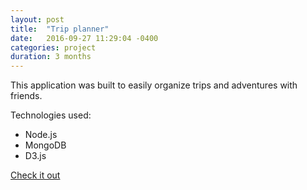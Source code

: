 ```yaml
---
layout: post
title:  "Trip planner"
date:   2016-09-27 11:29:04 -0400
categories: project
duration: 3 months
---
```

This application was built to easily organize trips and adventures with friends.

Technologies used:

- Node.js
- MongoDB
- D3.js


[Check it out ](https://trips.tdevisscher.ca)